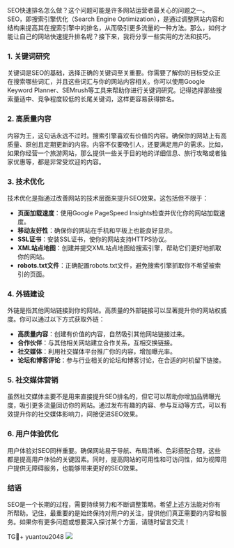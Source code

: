 SEO快速排名怎么做？这个问题可能是许多网站运营者最关心的问题之一。SEO，即搜索引擎优化（Search Engine Optimization），是通过调整网站内容和结构来提高其在搜索引擎中的排名，从而吸引更多流量的一种方法。那么，如何才能让自己的网站快速提升排名呢？接下来，我将分享一些实用的方法和技巧。

### 1. 关键词研究

关键词是SEO的基础，选择正确的关键词至关重要。你需要了解你的目标受众正在搜索哪些词汇，并且这些词汇与你的网站内容相关。你可以使用Google Keyword Planner、SEMrush等工具来帮助你进行关键词研究。记得选择那些搜索量适中、竞争程度较低的长尾关键词，这样更容易获得排名。

### 2. 高质量内容

内容为王，这句话永远不过时。搜索引擎喜欢有价值的内容。确保你的网站上有高质量、原创且定期更新的内容。内容不仅要吸引人，还要满足用户的需求。比如，如果你经营一个旅游网站，那么提供一些关于目的地的详细信息、旅行攻略或者独家优惠等，都是非常受欢迎的内容。

### 3. 技术优化

技术优化是指通过改善网站的技术层面来提升SEO效果。这包括但不限于：

- **页面加载速度**：使用Google PageSpeed Insights检查并优化你的网站加载速度。
- **移动友好性**：确保你的网站在手机和平板上也能良好显示。
- **SSL证书**：安装SSL证书，使你的网站支持HTTPS协议。
- **XML站点地图**：创建并提交XML站点地图给搜索引擎，帮助它们更好地抓取你的网站。
- **robots.txt文件**：正确配置robots.txt文件，避免搜索引擎抓取你不希望被索引的页面。

### 4. 外链建设

外链是指其他网站链接到你的网站。高质量的外部链接可以显著提升你的网站权威度。你可以通过以下方式获取外链：

- **高质量内容**：创建有价值的内容，自然吸引其他网站链接过来。
- **合作伙伴**：与其他相关网站建立合作关系，互相交换链接。
- **社交媒体**：利用社交媒体平台推广你的内容，增加曝光率。
- **论坛和博客评论**：参与行业相关的论坛和博客讨论，在合适的时机留下链接。

### 5. 社交媒体营销

虽然社交媒体主要不是用来直接提升SEO排名的，但它可以帮助你增加品牌曝光度，吸引更多流量回访你的网站。通过发布有趣的内容、参与互动等方式，可以有效提升你的社交媒体影响力，间接促进SEO效果。

### 6. 用户体验优化

用户体验对SEO同样重要。确保网站易于导航、布局清晰、色彩搭配合理，这些都是提高用户体验的关键因素。同时，提高网站的可用性和可访问性，如为视障用户提供无障碍服务，也能够带来更好的SEO效果。

### 结语

SEO是一个长期的过程，需要持续努力和不断调整策略。希望上述方法能对你有所帮助。记住，最重要的是始终保持对用户的关注，提供他们真正需要的内容和服务。如果你有更多问题或想要深入探讨某个方面，请随时留言交流！

TG💪+ yuantou2048  ![](https://github.com/user-attachments/assets/42a5a4a5-fea9-4a1d-8aa0-73e57e430cca)